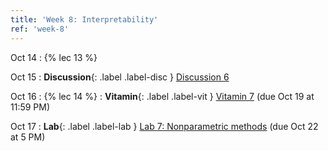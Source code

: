 ```yaml
---
title: 'Week 8: Interpretability'
ref: 'week-8'
---
```


Oct 14
: {% lec 13 %}

Oct 15
: **Discussion**{: .label .label-disc } [Discussion 6](https://drive.google.com/file/d/12zxgr03NyURpK0cx4umtspNB9DU_NayS/view?usp=sharing)

Oct 16
: {% lec 14 %}
: **Vitamin**{: .label .label-vit } [Vitamin 7](https://www.gradescope.com/courses/1104495) (due Oct 19 at 11:59 PM) 

Oct 17
: **Lab**{: .label .label-lab } [Lab 7: Nonparametric methods](https://data102.datahub.berkeley.edu/) (due Oct 22 at 5 PM)
